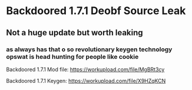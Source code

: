 # Backdoored 1.7.1 Deobf Source Leak

## Not a huge update but worth leaking

### as always has that o so revolutionary keygen technology opswat is head hunting for people like cookie

Backdoored 1.7.1 Mod file: https://workupload.com/file/MgBRt3cy

Backdoored 1.7.1 Keygen: https://workupload.com/file/X9HZqKCN

